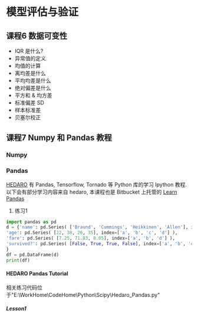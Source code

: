 # 模型评估与验证

## 课程6 数据可变性
  - IQR 是什么?
  - 异常值的定义
  - 均值的计算
  - 离均差是什么
  - 平均均差是什么
  - 绝对偏差是什么
  - 平方和 & 均方差
  - 标准偏差 SD
  - 样本标准差
  - 贝塞尔校正

## 课程7 Numpy 和 Pandas 教程
### Numpy
 
### Pandas
[HEDARO](http://www.hedaro.com/) 有 Pandas, Tensorflow, Tornado 等 Python 库的学习 Ipython 教程.以下会有部分学习内容来自 hedaro, 本课程也是 Bitbucket 上托管的 [Learn Pandas](https://bitbucket.org/hrojas/learn-pandas)

1. 练习1
```python
import pandas as pd
d = {'name': pd.Series( ['Braund', 'Cummings', 'Heikkinen', 'Allen'], index=['a', 'b', 'c', 'd'] ),
'age': pd.Series( [22, 38, 26, 35], index=['a', 'b', 'c', 'd'] ),
'fare': pd.Series( [7.25, 71.83, 8.05], index=['a', 'b', 'd'] ),
'survived?': pd.Series( [False, True, True, False], index=['a', 'b', 'c', 'd'] )
}
df = pd.DataFrame(d)
print(df)

```
#### HEDARO Pandas Tutorial
相关练习代码位于"E:\WorkHome\CodeHome\Python\Scipy\Hedaro_Pandas.py"
##### Lesson1




